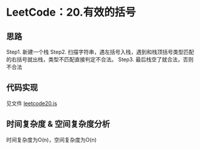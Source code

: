 # LeetCode：20.有效的括号

## 思路

Step1. 新建一个栈
Step2. 扫描字符串，遇左括号入栈，遇到和栈顶括号类型匹配的右括号就出栈，类型不匹配直接判定不合法。
Step3. 最后栈空了就合法，否则不合法

## 代码实现

见文件 [leetcode20.js](../leetcode20.js)

## 时间复杂度 & 空间复杂度分析

时间复杂度为O(n)，空间复杂度为O(n) 


